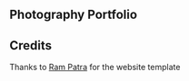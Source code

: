 ##  Photography Portfolio

## Credits
Thanks to [Ram Patra](https://github.com/rampatra/photography) for the website template 


